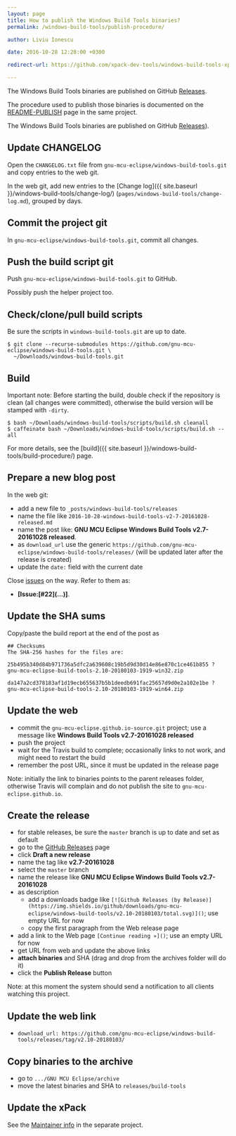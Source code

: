 ```yaml
---
layout: page
title: How to publish the Windows Build Tools binaries?
permalink: /windows-build-tools/publish-procedure/

author: Liviu Ionescu

date: 2016-10-28 12:28:00 +0300

redirect-url: https://github.com/xpack-dev-tools/windows-build-tools-xpack/blob/xpack/README-PUBLISH.md

---
```


The Windows Build Tools binaries are published on GitHub 
[Releases](https://github.com/gnu-mcu-eclipse/windows-build-tools/releases/).

The procedure used to publish those binaries is documented on the 
[README-PUBLISH](https://github.com/gnu-mcu-eclipse/windows-build-tools/blob/xpack/README-PUBLISH.md)
page in the same project.

The Windows Build Tools binaries are published on GitHub  [Releases](https://github.com/gnu-mcu-eclipse/windows-build-tools/releases)).

## Update CHANGELOG

Open the `CHANGELOG.txt` file from `gnu-mcu-eclipse/windows-build-tools.git` and copy entries to the web git.

In the web git, add new entries to the [Change log]({{ site.baseurl }}/windows-build-tools/change-log/) (`pages/windows-build-tools/change-log.md`), grouped by days.

## Commit the project git

In `gnu-mcu-eclipse/windows-build-tools.git`, commit all changes.

## Push the build script git

Push `gnu-mcu-eclipse/windows-build-tools.git` to GitHub.

Possibly push the helper project too.

## Check/clone/pull build scripts

Be sure the scripts in `windows-build-tools.git` are up to date.

```console
$ git clone --recurse-submodules https://github.com/gnu-mcu-eclipse/windows-build-tools.git \
  ~/Downloads/windows-build-tools.git
```

## Build

Important note: Before starting the build, double check if the repository is clean (all changes were committed), otherwise the build version will be stamped with `-dirty`.

```console
$ bash ~/Downloads/windows-build-tools/scripts/build.sh cleanall
$ caffeinate bash ~/Downloads/windows-build-tools/scripts/build.sh --all
```

For more details, see the [build]({{ site.baseurl }}/windows-build-tools/build-procedure/) page.

## Prepare a new blog post

In the web git:

- add a new file to `_posts/windows-build-tools/releases`
- name the file like `2016-10-28-windows-build-tools-v2-7-20161028-released.md`
- name the post like: **GNU MCU Eclipse Windows Build Tools v2.7-20161028 released**.
- as `download_url` use the generic `https://github.com/gnu-mcu-eclipse/windows-build-tools/releases/` (will be updated later after the release is created)
- update the `date:` field with the current date

Close [issues](https://github.com/gnu-mcu-eclipse/windows-build-tools/issues) on the way. Refer to them as:

- **[Issue:\[#22\]\(...\)]**.

## Update the SHA sums

Copy/paste the build report at the end of the post as

```console
## Checksums
The SHA-256 hashes for the files are:

25b495b340d84b971736a5dfc2a639608c19b5d9d30d14e86e870c1ce461b855 ?
gnu-mcu-eclipse-build-tools-2.10-20180103-1919-win32.zip

da147a2cd378183af1d19ecb655637b5b1deedb691fac25657d9d0e2a102e1be ?
gnu-mcu-eclipse-build-tools-2.10-20180103-1919-win64.zip
```

## Update the web

- commit the `gnu-mcu-eclipse.github.io-source.git` project; use a message like **Windows Build Tools v2.7-20161028 released**
- push the project
- wait for the Travis build to complete; occasionally links to not work, and might need to restart the build
- remember the post URL, since it must be updated in the release page

Note: initially the link to binaries points to the parent releases folder, otherwise Travis will complain and do not publish the site to `gnu-mcu-eclipse.github.io`.

## Create the release

- for stable releases, be sure the `master` branch is up to date and set as default
- go to the [GitHub Releases](https://github.com/gnu-mcu-eclipse/windows-build-tools/releases) page
- click **Draft a new release**
- name the tag like **v2.7-20161028**
- select the `master` branch
- name the release like **GNU MCU Eclipse Windows Build Tools v2.7-20161028**
- as description
  - add a downloads badge like `[![Github Releases (by Release)](https://img.shields.io/github/downloads/gnu-mcu-eclipse/windows-build-tools/v2.10-20180103/total.svg)]()`; use empty URL for now
  - copy the first paragraph from the Web release page
- add a link to the Web page `[Continue reading »]()`; use an empty URL for now
- get URL from web and update the above links
- **attach binaries** and SHA (drag and drop from the archives folder will do it)
- click the **Publish Release** button

Note: at this moment the system should send a notification to all clients watching this project.

## Update the web link

* `download_url: https://github.com/gnu-mcu-eclipse/windows-build-tools/releases/tag/v2.10-20180103/`

## Copy binaries to the archive

- go to `.../GNU MCU Eclipse/archive`
- move the latest binaries and SHA to `releases/build-tools`

## Update the xPack

See the [Maintainer info](https://github.com/gnu-mcu-eclipse/windows-build-tools-xpack#how-to-publish) in the separate project.
